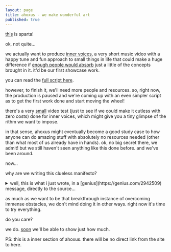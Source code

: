 ```yaml
---
layout: page
title: ahoxus - we make wanderful art
published: true
---
```


[this](https://gitter.im/ahoxus/) is sparta!

ok, not quite...

we actually want to produce [inner voices](https://trello.com/b/2m0jFNqT/inner-voices), a very short music video with a happy tune and fun approach to small things in life that could make a huge difference if [enough people would absorb](https://ncase.me/crowds/) just a little of the concepts brought in it. it'd be our first showcase work.

you can read the [full script here](https://docs.google.com/document/d/1fxKT1NOhUoV2Ziq1q1pwqZC9w6iz9yPJYcSGN5zGThw/edit?usp=sharing).

however, to finish it, we'll need more people and resources. so, right now, the production is paused and we're coming up with an even simpler script as to get the first work done and start moving the wheel!

there's a very [small](https://photos.app.goo.gl/uwfqsslurcNkJLaJ3) video test (just to see if we could make it cutless with zero costs) done for inner voices, which might give you a tiny glimpse of the rithm we want to impose.

in that sense, ahoxus might eventually become a good study case to how anyone can do amazing stuff with absolutely no resources needed (other than what most of us already have in hands). ok, no big secret there, we admit! but we still haven't seen anything like this done before. and we've been around.

now...

why are we writing this clueless manifesto?

<details>
  <summary>well, this is what i just wrote, in a [genius](https://genius.com/2942509) message, directly to the source...</summary>

> hey there, sia girl!
> 
> i was amazed to see you've came to genius (even if it's not really you). and that, along with reading you've got ziegler after a tweet, got me into thinking i should try it too! so...
> 
> we've got [this music video script](https://docs.google.com/document/d/1zN8fGLmfs5DHWXHbCugltkAPIwjM56wOkQLctEpOmnY/edit?ts=5af1b954) (along with many similar ideas) that i'll probably start pitching as:
> 
> - inner voices is emotional like sia's, but happy and lyric-less. it's also cutless like gambino's, but with no politics ever. perhaps we can add meaningless lyrics, to improve the production value. keep in mind, however, the main take away messages should always be on video, something as culture-independent as possible!
> 
> from the following link you can see everything we and i've done so far (including the script and some very amateur video testing), and go as deeps as you wish into my oddly artistic mind: http://cregox.net/ahoxus
</details>

as much as we want to be that breakthrough instance of overcoming immense obstacles, we don't mind doing it in other ways. right now it's time to try everything.

do you care?

we do. [soon](ahoxus.org) we'll be able to show just how much.

PS: this is a inner section of ahoxus. there will be no direct link from the site to here.
